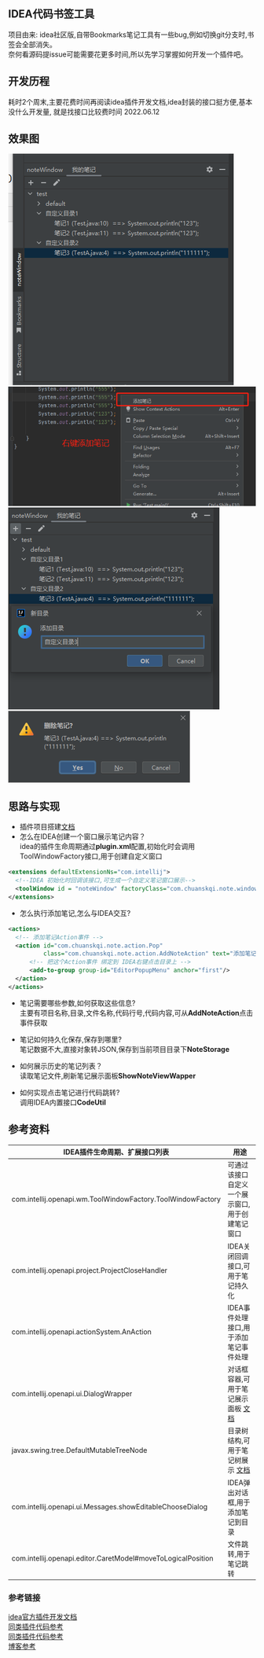 ## IDEA代码书签工具 
项目由来:
idea社区版,自带Bookmarks笔记工具有一些bug,例如切换git分支时,书签会全部消失。   
奈何看源码提issue可能需要花更多时间,所以先学习掌握如何开发一个插件吧。

## 开发历程
耗时2个周末,主要花费时间再阅读idea插件开发文档,idea封装的接口挺方便,基本没什么开发量,   就是找接口比较费时间
2022.06.12

## 效果图
![image](src/main/resources/pic/show_note.png)   
![image](src/main/resources/pic/add_note.png)   
![image](src/main/resources/pic/add_note_category.png)      
![image](src/main/resources/pic/delete_note.png)


## 思路与实现
- 插件项目搭建[文档](https://plugins.jetbrains.com/docs/intellij/gradle-build-system.html)
- 怎么在IDEA创建一个窗口展示笔记内容？   
idea的插件生命周期通过**plugin.xml**配置,初始化时会调用ToolWindowFactory接口,用于创建自定义窗口
```xml
<extensions defaultExtensionNs="com.intellij">
  <!--IDEA 初始化时回调该接口,可生成一个自定义笔记窗口展示-->
  <toolWindow id = "noteWindow" factoryClass="com.chuanskqi.note.window.NoteWindow" anchor="left"/>
</extensions>
```

- 怎么执行添加笔记,怎么与IDEA交互?
```xml
<actions>
  <!-- 添加笔记Action事件 -->
  <action id="com.chuanskqi.note.action.Pop"
          class="com.chuanskqi.note.action.AddNoteAction" text="添加笔记">
      <!-- 把这个Action事件 绑定到 IDEA右键点击目录上 -->
      <add-to-group group-id="EditorPopupMenu" anchor="first"/>
  </action>
</actions>
```

- 笔记需要哪些参数,如何获取这些信息?   
主要有项目名称,目录,文件名称,代码行号,代码内容,可从**AddNoteAction**点击事件获取
   

- 笔记如何持久化保存,保存到哪里?   
笔记数据不大,直接对象转JSON,保存到当前项目目录下**NoteStorage**   


- 如何展示历史的笔记列表？   
读取笔记文件,刷新笔记展示面板**ShowNoteViewWapper**   
   

- 如何实现点击笔记进行代码跳转?      
调用IDEA内置接口**CodeUtil**

## 参考资料
| IDEA插件生命周期、扩展接口列表                                    | 用途  |
|--------------------------------------------------------------|-----|
| com.intellij.openapi.wm.ToolWindowFactory.ToolWindowFactory  | 可通过该接口自定义一个展示窗口,用于创建笔记窗口 |
| com.intellij.openapi.project.ProjectCloseHandler             | IDEA关闭回调接口,可用于笔记持久化  |
| com.intellij.openapi.actionSystem.AnAction                   | IDEA事件处理接口,用于添加笔记事件处理   |
| com.intellij.openapi.ui.DialogWrapper                        | 对话框容器,可用于笔记展示面板 [文档](https://plugins.jetbrains.com/docs/intellij/dialog-wrapper.html#input-validation)|
| javax.swing.tree.DefaultMutableTreeNode                      | 目录树结构,可用于笔记树展示 [文档](https://plugins.jetbrains.com/docs/intellij/lists-and-trees.html)      |
| com.intellij.openapi.ui.Messages.showEditableChooseDialog    |  IDEA弹出对话框,用于添加笔记到目录|
| com.intellij.openapi.editor.CaretModel#moveToLogicalPosition | 文件跳转,用于笔记跳转|

### 参考链接
[idea官方插件开发文档](https://plugins.jetbrains.com/docs/intellij/welcome.html)   
[同类插件代码参考](https://github.com/xzwb/MarkDownNoteYYF)   
[同类插件代码参考](https://gitee.com/luyaoCode/go-to-implementation)   
[博客参考](https://www.jianshu.com/p/39149b2f9b55)   

